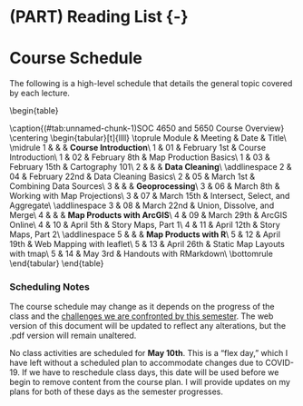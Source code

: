 # (PART) Reading List {-}

# Course Schedule

The following is a high-level schedule that details the general topic covered by each lecture.

\begin{table}

\caption{(\#tab:unnamed-chunk-1)SOC 4650 and 5650 Course Overview}
\centering
\begin{tabular}[t]{llll}
\toprule
Module & Meeting & Date & Title\\
\midrule
1 &  &  & **Course Introduction**\\
1 & 01 & February 1st & Course Introduction\\
1 & 02 & February 8th & Map Production Basics\\
1 & 03 & February 15th & Cartography 101\\
2 &  &  & **Data Cleaning**\\
\addlinespace
2 & 04 & February 22nd & Data Cleaning Basics\\
2 & 05 & March 1st & Combining Data Sources\\
3 &  &  & **Geoprocessing**\\
3 & 06 & March 8th & Working with Map Projections\\
3 & 07 & March 15th & Intersect, Select, and Aggregate\\
\addlinespace
3 & 08 & March 22nd & Union, Dissolve, and Merge\\
4 &  &  & **Map Products with ArcGIS**\\
4 & 09 & March 29th & ArcGIS Online\\
4 & 10 & April 5th & Story Maps, Part 1\\
4 & 11 & April 12th & Story Maps, Part 2\\
\addlinespace
5 &  &  & **Map Products with R**\\
5 & 12 & April 19th & Web Mapping with leaflet\\
5 & 13 & April 26th & Static Map Layouts with tmap\\
5 & 14 & May 3rd & Handouts with RMarkdown\\
\bottomrule
\end{tabular}
\end{table}

### Scheduling Notes

The course schedule may change as it depends on the progress of the class and the <a href = "https://slu-soc5650.github.io/covid19" target = "_blank">challenges we are confronted by this semester</a>. The web version of this document will be updated to reflect any alterations, but the .pdf version will remain unaltered.

No class activities are scheduled for **May 10th**. This is a “flex day,” which I have left without a scheduled plan to accommodate changes due to COVID-19. If we have to reschedule class days, this date will be used before we begin to remove content from the course plan. I will provide updates on my plans for both of these days as the semester progresses.
